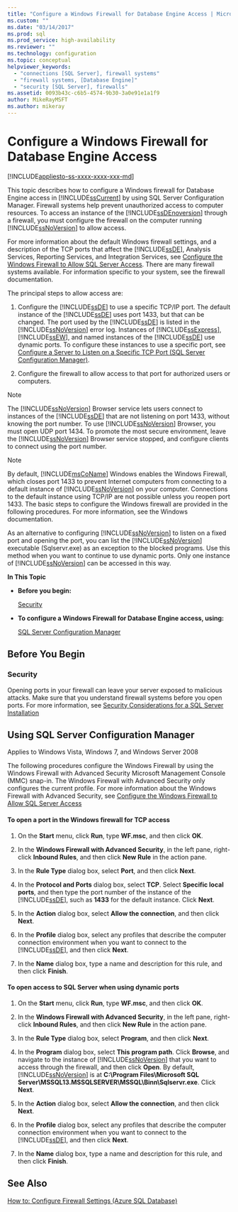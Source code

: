 ```yaml
---
title: "Configure a Windows Firewall for Database Engine Access | Microsoft Docs"
ms.custom: ""
ms.date: "03/14/2017"
ms.prod: sql
ms.prod_service: high-availability
ms.reviewer: ""
ms.technology: configuration
ms.topic: conceptual
helpviewer_keywords: 
  - "connections [SQL Server], firewall systems"
  - "firewall systems, [Database Engine]"
  - "security [SQL Server], firewalls"
ms.assetid: 0093b43c-c6b5-4574-9b30-3a0e91e1a1f9
author: MikeRayMSFT
ms.author: mikeray
---
```

# Configure a Windows Firewall for Database Engine Access
[!INCLUDE[appliesto-ss-xxxx-xxxx-xxx-md](../../includes/appliesto-ss-xxxx-xxxx-xxx-md.md)]


  This topic describes how to configure a Windows firewall for Database Engine access in [!INCLUDE[ssCurrent](../../includes/sscurrent-md.md)] by using SQL Server Configuration Manager. Firewall systems help prevent unauthorized access to computer resources. To access an instance of the [!INCLUDE[ssDEnoversion](../../includes/ssdenoversion-md.md)] through a firewall, you must configure the firewall on the computer running [!INCLUDE[ssNoVersion](../../includes/ssnoversion-md.md)] to allow access.  
  
 For more information about the default Windows firewall settings, and a description of the TCP ports that affect the [!INCLUDE[ssDE](../../includes/ssde-md.md)], Analysis Services, Reporting Services, and Integration Services, see [Configure the Windows Firewall to Allow SQL Server Access](../../sql-server/install/configure-the-windows-firewall-to-allow-sql-server-access.md). There are many firewall systems available. For information specific to your system, see the firewall documentation.  
  
 The principal steps to allow access are:  
  
1.  Configure the [!INCLUDE[ssDE](../../includes/ssde-md.md)] to use a specific TCP/IP port. The default instance of the [!INCLUDE[ssDE](../../includes/ssde-md.md)] uses port 1433, but that can be changed. The port used by the [!INCLUDE[ssDE](../../includes/ssde-md.md)] is listed in the [!INCLUDE[ssNoVersion](../../includes/ssnoversion-md.md)] error log. Instances of [!INCLUDE[ssExpress](../../includes/ssexpress-md.md)], [!INCLUDE[ssEW](../../includes/ssew-md.md)], and named instances of the [!INCLUDE[ssDE](../../includes/ssde-md.md)] use dynamic ports. To configure these instances to use a specific port, see [Configure a Server to Listen on a Specific TCP Port &#40;SQL Server Configuration Manager&#41;](../../database-engine/configure-windows/configure-a-server-to-listen-on-a-specific-tcp-port.md).  
  
2.  Configure the firewall to allow access to that port for authorized users or computers.  
  
> [!NOTE]  
>  The [!INCLUDE[ssNoVersion](../../includes/ssnoversion-md.md)] Browser service lets users connect to instances of the [!INCLUDE[ssDE](../../includes/ssde-md.md)] that are not listening on port 1433, without knowing the port number. To use [!INCLUDE[ssNoVersion](../../includes/ssnoversion-md.md)] Browser, you must open UDP port 1434. To promote the most secure environment, leave the [!INCLUDE[ssNoVersion](../../includes/ssnoversion-md.md)] Browser service stopped, and configure clients to connect using the port number.  
  
> [!NOTE]  
>  By default, [!INCLUDE[msCoName](../../includes/msconame-md.md)] Windows enables the Windows Firewall, which closes port 1433 to prevent Internet computers from connecting to a default instance of [!INCLUDE[ssNoVersion](../../includes/ssnoversion-md.md)] on your computer. Connections to the default instance using TCP/IP are not possible unless you reopen port 1433. The basic steps to configure the Windows firewall are provided in the following procedures. For more information, see the Windows documentation.  
  
 As an alternative to configuring [!INCLUDE[ssNoVersion](../../includes/ssnoversion-md.md)] to listen on a fixed port and opening the port, you can list the [!INCLUDE[ssNoVersion](../../includes/ssnoversion-md.md)] executable (Sqlservr.exe) as an exception to the blocked programs. Use this method when you want to continue to use dynamic ports. Only one instance of [!INCLUDE[ssNoVersion](../../includes/ssnoversion-md.md)] can be accessed in this way.  
  
 **In This Topic**  
  
-   **Before you begin:**  
  
     [Security](#Security)  
  
-   **To configure a Windows Firewall for Database Engine access, using:**  
  
     [SQL Server Configuration Manager](#SSMSProcedure)  
  
## Before You Begin  
  
###  <a name="Security"></a> Security  
 Opening ports in your firewall can leave your server exposed to malicious attacks. Make sure that you understand firewall systems before you open ports. For more information, see [Security Considerations for a SQL Server Installation](../../sql-server/install/security-considerations-for-a-sql-server-installation.md)  
  
##  <a name="SSMSProcedure"></a> Using SQL Server Configuration Manager  
 Applies to Windows Vista, Windows 7, and Windows Server 2008  
  
 The following procedures configure the Windows Firewall by using the Windows Firewall with Advanced Security Microsoft Management Console (MMC) snap-in. The Windows Firewall with Advanced Security only configures the current profile. For more information about the Windows Firewall with Advanced Security, see [Configure the Windows Firewall to Allow SQL Server Access](../../sql-server/install/configure-the-windows-firewall-to-allow-sql-server-access.md)  
  
#### To open a port in the Windows firewall for TCP access  
  
1.  On the **Start** menu, click **Run**, type **WF.msc**, and then click **OK**.  
  
2.  In the **Windows Firewall with Advanced Security**, in the left pane, right-click **Inbound Rules**, and then click **New Rule** in the action pane.  
  
3.  In the **Rule Type** dialog box, select **Port**, and then click **Next**.  
  
4.  In the **Protocol and Ports** dialog box, select **TCP**. Select **Specific local ports**, and then type the port number of the instance of the [!INCLUDE[ssDE](../../includes/ssde-md.md)], such as **1433** for the default instance. Click **Next**.  
  
5.  In the **Action** dialog box, select **Allow the connection**, and then click **Next**.  
  
6.  In the **Profile** dialog box, select any profiles that describe the computer connection environment when you want to connect to the [!INCLUDE[ssDE](../../includes/ssde-md.md)], and then click **Next**.  
  
7.  In the **Name** dialog box, type a name and description for this rule, and then click **Finish**.  
  
#### To open access to SQL Server when using dynamic ports  
  
1.  On the **Start** menu, click **Run**, type **WF.msc**, and then click **OK**.  
  
2.  In the **Windows Firewall with Advanced Security**, in the left pane, right-click **Inbound Rules**, and then click **New Rule** in the action pane.  
  
3.  In the **Rule Type** dialog box, select **Program**, and then click **Next**.  
  
4.  In the **Program** dialog box, select **This program path**. Click **Browse**, and navigate to the instance of [!INCLUDE[ssNoVersion](../../includes/ssnoversion-md.md)] that you want to access through the firewall, and then click **Open**. By default, [!INCLUDE[ssNoVersion](../../includes/ssnoversion-md.md)] is at **C:\Program Files\Microsoft SQL Server\MSSQL13.MSSQLSERVER\MSSQL\Binn\Sqlservr.exe**. Click **Next**.  
  
5.  In the **Action** dialog box, select **Allow the connection**, and then click **Next**.  
  
6.  In the **Profile** dialog box, select any profiles that describe the computer connection environment when you want to connect to the [!INCLUDE[ssDE](../../includes/ssde-md.md)], and then click **Next**.  
  
7.  In the **Name** dialog box, type a name and description for this rule, and then click **Finish**.  
  
## See Also  
 [How to: Configure Firewall Settings (Azure SQL Database)](https://azure.microsoft.com/documentation/articles/sql-database-configure-firewall-settings/)  
  
  
